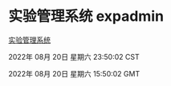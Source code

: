 # 实验管理系统 expadmin
[实验管理系统](http://219.139.196.104:56808/expadmin-782313d2-e1b1-4ea7-932e-3a55e6a1a4d0/)

2022年 08月 20日 星期六 23:50:02 CST

2022年 08月 20日 星期六 15:50:02 GMT
